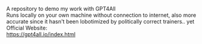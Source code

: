 A repository to demo my work with GPT4All </br>
Runs locally on your own machine without connection to internet, also more accurate since it hasn't been lobotimized by politically correct trainers.. yet </br>
Official Website: </br>
https://gpt4all.io/index.html </br>
